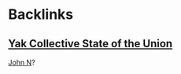 
# Backlinks
## [Yak Collective State of the Union](<Yak Collective State of the Union.md>)
[John N](<John N.md>)?

